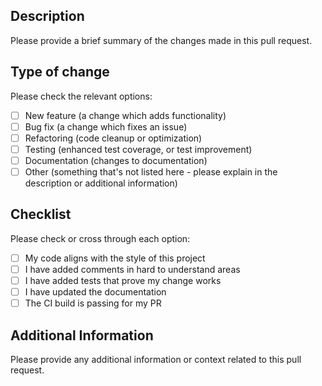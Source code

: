 <!-- markdownlint-disable MD041 -->
## Description

Please provide a brief summary of the changes made in this pull request.

## Type of change

Please check the relevant options:

- [ ] New feature (a change which adds functionality)
- [ ] Bug fix (a change which fixes an issue)
- [ ] Refactoring (code cleanup or optimization)
- [ ] Testing (enhanced test coverage, or test improvement)
- [ ] Documentation (changes to documentation)
- [ ] Other (something that's not listed here - please explain in the description or additional information)

## Checklist

Please check or cross through each option:

- [ ] My code aligns with the style of this project
- [ ] I have added comments in hard to understand areas
- [ ] I have added tests that prove my change works
- [ ] I have updated the documentation
- [ ] The CI build is passing for my PR

## Additional Information

Please provide any additional information or context related to this pull request.
